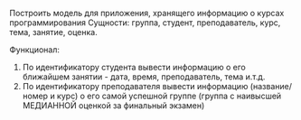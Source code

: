 Построить модель для приложения, хранящего информацию о курсах программирования
Сущности: группа, студент, преподаватель, курс, тема, занятие, оценка.

Функционал:

1. По идентификатору студента вывести информацию о его ближайшем занятии - дата, время, преподаватель, тема и.т.д.
2. По идентификатору преподавателя вывести информацию (название/номер и курс) о его самой успешной группе (группа с наивысшей МЕДИАННОЙ оценкой за финальный экзамен)
